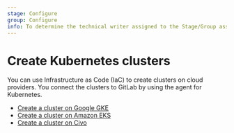 ```yaml
---
stage: Configure
group: Configure
info: To determine the technical writer assigned to the Stage/Group associated with this page, see https://about.gitlab.com/handbook/product/ux/technical-writing/#assignments
---
```


# Create Kubernetes clusters

You can use Infrastructure as Code (IaC) to create clusters on cloud providers.
You connect the clusters to GitLab by using the agent for Kubernetes.

- [Create a cluster on Google GKE](../../infrastructure/clusters/connect/new_gke_cluster.md)
- [Create a cluster on Amazon EKS](../../infrastructure/clusters/connect/new_eks_cluster.md)
- [Create a cluster on Civo](../../infrastructure/clusters/connect/new_civo_cluster.md)
